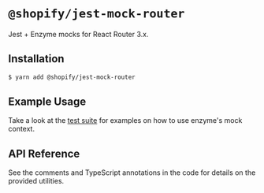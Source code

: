 # `@shopify/jest-mock-router`

Jest + Enzyme mocks for React Router 3.x.

## Installation

```bash
$ yarn add @shopify/jest-mock-router
```

## Example Usage

Take a look at the [test suite](src/test/index.test.tsx) for examples on how to use enzyme's mock context.

## API Reference

See the comments and TypeScript annotations in the code for details on the provided utilities.
